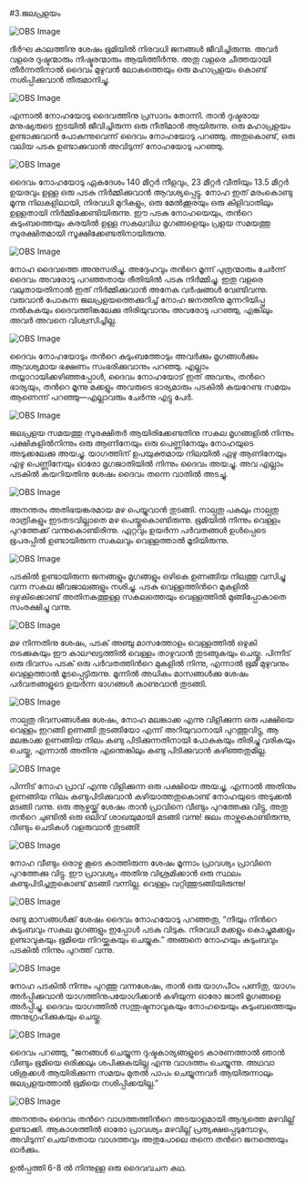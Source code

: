 #3.ജലപ്രളയം

![OBS Image](https://cdn.door43.org/obs/jpg/360px/obs-en-03-01.jpg)

ദീര്‍ഘ കാലത്തിനു ശേഷം ഭൂമിയില്‍ നിരവധി ജനങ്ങള്‍ ജീവിച്ചിരുന്നു. അവര്‍ വളരെ ദുഷ്ടന്മാരും നിഷ്ടൂരന്മാരും ആയിത്തീര്‍ന്നു. അതു വളരെ ചീത്തയായി തീര്‍ന്നതിനാല്‍ ദൈവം മുഴുവന്‍ ലോകത്തെയും ഒരു മഹാപ്രളയം കൊണ്ട് നശിപ്പിക്കുവാന്‍ തീരുമാനിച്ചു.

![OBS Image](https://cdn.door43.org/obs/jpg/360px/obs-en-03-02.jpg)

എന്നാല്‍ നോഹയോടു ദൈവത്തിനു പ്രസാദം തോന്നി. താന്‍ ദുഷ്ടരായ മനുഷ്യരുടെ ഇടയില്‍ ജീവിച്ചിരുന്ന ഒരു നീതിമാന്‍ ആയിരുന്നു. ഒരു മഹാപ്രളയം ഉണ്ടാക്കുവാന്‍ പോകുന്നുവെന്ന് ദൈവം നോഹയോടു പറഞ്ഞു. അതുകൊണ്ട്, ഒരു വലിയ പടകു ഉണ്ടാക്കുവാന്‍ അവിടുന്ന് നോഹയോടു പറഞ്ഞു.

![OBS Image](https://cdn.door43.org/obs/jpg/360px/obs-en-03-03.jpg)

ദൈവം നോഹയോടു ഏകദേശം 140 മീറ്റര്‍ നീളവും, 23 മീറ്റര്‍ വീതിയും 13.5 മീറ്റര്‍ ഉയരവും ഉള്ള ഒരു പടകു നിര്‍മ്മിക്കുവാന്‍ ആവശ്യപ്പെട്ടു. നോഹ ഇത് മരംകൊണ്ടു മൂന്നു നിലകളിലായി, നിരവധി മുറികളും, ഒരു മേല്‍ക്കൂരയും ഒരു കിളിവാതിലും ഉള്ളതായി നിര്‍മ്മിക്കേണ്ടിയിരുന്നു. ഈ പടകു നോഹയെയും, തന്‍റെ കുടുംബത്തെയും കരയില്‍ ഉള്ള സകലവിധ മൃഗങ്ങളെയും പ്രളയ സമയത്തു സുരക്ഷിതമായി സൂക്ഷിക്കേണ്ടതിനായിരുന്നു.

![OBS Image](https://cdn.door43.org/obs/jpg/360px/obs-en-03-04.jpg)

നോഹ ദൈവത്തെ അനുസരിച്ചു. അദ്ദേഹവും തന്‍റെ മൂന്ന് പുത്രന്മാരും ചേര്‍ന്ന് ദൈവം അവരോടു പറഞ്ഞതായ രീതിയില്‍ പടകു നിര്‍മ്മിച്ചു. ഇതു വളരെ വലുതായതിനാല്‍ ഇത് നിര്‍മ്മിക്കുവാന്‍ അനേക വര്‍ഷങ്ങള്‍ വേണ്ടിവന്നു. വരുവാന്‍ പോകുന്ന ജലപ്രളയത്തെക്കുറിച്ച് നോഹ ജനത്തിനു മുന്നറിയിപ്പു നല്‍കുകയും ദൈവത്തിങ്കലേക്കു തിരിയുവാനും അവരോടു പറഞ്ഞു, എങ്കിലും അവര്‍ അവനെ വിശ്വസിച്ചില്ല. 

![OBS Image](https://cdn.door43.org/obs/jpg/360px/obs-en-03-05.jpg)

ദൈവം നോഹയോടും തന്‍റെ കുടുംബത്തോടും അവര്‍ക്കും മൃഗങ്ങള്‍ക്കും ആവശ്യമായ ഭക്ഷണം സംഭരിക്കുവാനും പറഞ്ഞു. എല്ലാം തയ്യാറായിക്കഴിഞ്ഞപ്പോള്‍, ദൈവം നോഹയോട് ഇത് അവനും, തന്‍റെ ഭാര്യയും, തന്‍റെ മൂന്നു മക്കളും അവരുടെ ഭാര്യമാരും പടകില്‍ കയറേണ്ട സമയം ആണെന്ന് പറഞ്ഞു—എല്ലാവരും ചേര്‍ന്നു എട്ടു പേര്‍. 

![OBS Image](https://cdn.door43.org/obs/jpg/360px/obs-en-03-06.jpg)

ജലപ്രളയ സമയത്തു സുരക്ഷിതര്‍ ആയിരിക്കേണ്ടതിനു സകല മൃഗങ്ങളില്‍ നിന്നും പക്ഷികളില്‍നിന്നും ഒരു ആണിനേയും ഒരു പെണ്ണിനേയും നോഹയുടെ അടുക്കലേക്കു അയച്ചു. യാഗത്തിന് ഉപയുക്തമായ നിലയില്‍ ഏഴു ആണിനേയും എഴു പെണ്ണിനേയും ഓരോ മൃഗജാതിയില്‍ നിന്നും ദൈവം അയച്ചു. അവ എല്ലാം പടകില്‍ കയറിയതിനു ശേഷം ദൈവം തന്നെ വാതില്‍ അടച്ചു.  

![OBS Image](https://cdn.door43.org/obs/jpg/360px/obs-en-03-07.jpg)

അനന്തരം അതിഭയങ്കരമായ മഴ പെയ്യുവാന്‍ തുടങ്ങി. നാല്പതു പകലും നാല്പതു രാത്രികളും ഇടതടവില്ലാതെ മഴ പെയ്തുകൊണ്ടിരുന്നു. ഭൂമിയില്‍ നിന്നും വെള്ളം പുറത്തേക്ക് വന്നുകൊണ്ടിരിന്നു.  ഏറ്റവും ഉയര്‍ന്ന പര്‍വതങ്ങള്‍ ഉള്‍പ്പെടെ ഭൂപരപ്പില്‍ ഉണ്ടായിരുന്ന സകലവും വെള്ളത്താല്‍ മൂടിയിരുന്നു.

![OBS Image](https://cdn.door43.org/obs/jpg/360px/obs-en-03-08.jpg)

പടകില്‍ ഉണ്ടായിരുന്ന ജനങ്ങളും മൃഗങ്ങളും ഒഴികെ ഉണങ്ങിയ നിലത്തു വസിച്ചു വന്ന സകല ജീവജാലങ്ങളും നശിച്ചു. പടകു വെള്ളത്തിന്‍റെ മുകളില്‍ ഒഴുകിക്കൊണ്ട് അതിനകത്തുള്ള സകലത്തെയും വെള്ളത്തില്‍ മുങ്ങിപ്പോകാതെ സംരക്ഷിച്ചു വന്നു.

![OBS Image](https://cdn.door43.org/obs/jpg/360px/obs-en-03-09.jpg)

മഴ നിന്നതിനു ശേഷം, പടക് അഞ്ചു മാസത്തോളം വെള്ളത്തില്‍ ഒഴുകി നടക്കുകയും ഈ കാലഘട്ടത്തില്‍ വെള്ളം താഴുവാന്‍ തുടങ്ങുകയും ചെയ്തു. പിന്നീട് ഒരു ദിവസം പടക് ഒരു പര്‍വതത്തിന്‍റെ മുകളില്‍ നിന്നു, എന്നാല്‍ ഭൂമി മുഴുവനും വെള്ളത്താല്‍ മൂടപ്പെട്ടിരുന്നു. മൂന്നില്‍ അധികം മാസങ്ങള്‍ക്കു ശേഷം പര്‍വതങ്ങളുടെ ഉയര്‍ന്ന ഭാഗങ്ങള്‍ കാണുവാന്‍ തുടങ്ങി.

![OBS Image](https://cdn.door43.org/obs/jpg/360px/obs-en-03-10.jpg)

നാല്പതു ദിവസങ്ങള്‍ക്കു ശേഷം, നോഹ മലങ്കാക്ക എന്നു വിളിക്കുന്ന ഒരു പക്ഷിയെ വെള്ളം ഇറങ്ങി ഉണങ്ങി തുടങ്ങിയോ എന്ന് അറിയുവാനായി പുറത്തുവിട്ടു, ആ മലങ്കാക്ക ഉണങ്ങിയ നിലം കണ്ടു പിടിക്കുന്നതിനായി പോകുകയും തിരിച്ചു വരികയും ചെയ്തു, എന്നാല്‍ അതിനു എന്തെങ്കിലും കണ്ടു പിടിക്കുവാന്‍ കഴിഞ്ഞതുമില്ല.

![OBS Image](https://cdn.door43.org/obs/jpg/360px/obs-en-03-11.jpg)

പിന്നീട് നോഹ പ്രാവ് എന്നു വിളിക്കുന്ന ഒരു പക്ഷിയെ അയച്ചു, എന്നാല്‍ അതിനും ഉണങ്ങിയ നിലം കണ്ടുപിടിക്കുവാന്‍ കഴിയാത്തതുകൊണ്ട് നോഹയുടെ അടുക്കല്‍ മടങ്ങി വന്നു. ഒരു ആഴ്ചയ്ക്ക് ശേഷം താന്‍ പ്രാവിനെ വീണ്ടും പുറത്തേക്കു വിട്ടു, അതു തന്‍റെ ചുണ്ടില്‍ ഒരു ഒലിവ് ശാഖയുമായി  മടങ്ങി വന്നു! ജലം താഴ്ന്നുകൊണ്ടിരുന്നു, വീണ്ടും ചെടികള്‍ വളരുവാന്‍ തുടങ്ങി!  

![OBS Image](https://cdn.door43.org/obs/jpg/360px/obs-en-03-12.jpg)

നോഹ വീണ്ടും ഒരാഴ്ച കൂടെ കാത്തിരുന്ന ശേഷം മൂന്നാം പ്രാവശ്യം പ്രാവിനെ പുറത്തേക്കു വിട്ടു. ഈ പ്രാവശ്യം അതിനു വിശ്രമിക്കാന്‍ ഒരു സ്ഥലം കണ്ടുപിടിച്ചതുകൊണ്ട് മടങ്ങി വന്നില്ല. വെള്ളം വറ്റിത്തുടങ്ങിയിരുന്നു!

![OBS Image](https://cdn.door43.org/obs/jpg/360px/obs-en-03-13.jpg)

രണ്ടു മാസങ്ങള്‍ക്ക് ശേഷം ദൈവം നോഹയോടു പറഞ്ഞതു, “നീയും നിന്‍റെ കുടുംബവും സകല മൃഗങ്ങളും ഇപ്പോള്‍ പടകു വിടുക. നിരവധി മക്കളും  കൊച്ചുമക്കളും ഉണ്ടാവുകയും ഭൂമിയെ നിറയ്ക്കുകയും ചെയ്യുക.” അങ്ങനെ നോഹയും കുടുംബവും പടകില്‍ നിന്നും പുറത്ത് വന്നു.

![OBS Image](https://cdn.door43.org/obs/jpg/360px/obs-en-03-14.jpg)

നോഹ പടകില്‍ നിന്നും പുറത്തു വന്നശേഷം, താന്‍ ഒരു യാഗപീഠം പണിതു, യാഗം അര്‍പ്പിക്കുവാന്‍ യാഗത്തിനുപയോഗിക്കാന്‍ കഴിയുന്ന ഓരോ ജാതി മൃഗങ്ങളെ അര്‍പ്പിച്ചു. ദൈവം യാഗത്തില്‍ സന്തുഷ്ടനാവുകയും നോഹയെയും കുടുംബത്തെയും അനുഗ്രഹിക്കുകയും ചെയ്തു.

![OBS Image](https://cdn.door43.org/obs/jpg/360px/obs-en-03-15.jpg)

ദൈവം പറഞ്ഞു, “ജനങ്ങള്‍ ചെയ്യുന്ന ദുഷ്ടകാര്യങ്ങളുടെ കാരണത്താല്‍ ഞാന്‍ വീണ്ടും ഭൂമിയെ ഒരിക്കലും ശപിക്കുകയില്ല എന്നു വാഗ്ദത്തം ചെയ്യുന്നു. അഥവാ ശിശുക്കള്‍ ആയിരിക്കുന്ന സമയം മുതല്‍ പാപം ചെയ്യുന്നവര്‍ ആയിരുന്നാലും ജലപ്രളയത്താല്‍ ഭൂമിയെ നശിപ്പിക്കയില്ല.” 

![OBS Image](https://cdn.door43.org/obs/jpg/360px/obs-en-03-16.jpg)

അനന്തരം ദൈവം തന്‍റെ വാഗ്ദത്തത്തിന്‍റെ അടയാളമായി ആദ്യത്തെ മഴവില്ല് ഉണ്ടാക്കി. ആകാശത്തില്‍ ഓരോ പ്രാവശ്യം മഴവില്ല് പ്രത്യക്ഷപ്പെടുമ്പോഴും, അവിടുന്ന് ചെയ്‌തതായ വാഗ്ദത്തവും അതുപോലെ തന്നെ തന്‍റെ ജനത്തെയും ഓര്‍ക്കും.

ഉല്‍പ്പത്തി 6-8 ല്‍ നിന്നുള്ള ഒരു ദൈവവചന കഥ.

